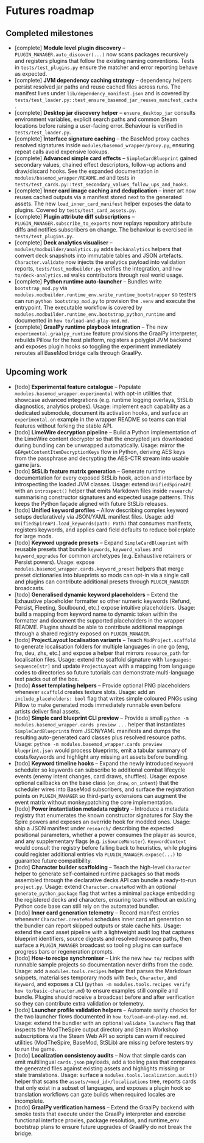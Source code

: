 # Futures roadmap

## Completed milestones

- [complete] **Module level plugin discovery** – `PLUGIN_MANAGER.auto_discover(...)` now
  scans packages recursively and registers plugins that follow the existing
  naming conventions. Tests in `tests/test_plugins.py` ensure the matcher and
  error reporting behave as expected.
- [complete] **JVM dependency caching strategy** – dependency helpers persist
  resolved jar paths and reuse cached files across runs. The manifest lives
  under `lib/dependency_manifest.json` and is covered by
  `tests/test_loader.py::test_ensure_basemod_jar_reuses_manifest_cache`.
- [complete] **Desktop jar discovery helper** – `ensure_desktop_jar` consults
  environment variables, explicit search paths and common Steam locations
  before raising a user-facing error. Behaviour is verified in
  `tests/test_loader.py`.
- [complete] **Interface signature caching** – the BaseMod proxy caches
  resolved signatures inside `modules/basemod_wrapper/proxy.py`, ensuring
  repeat calls avoid expensive lookups.
- [complete] **Advanced simple card effects** – `SimpleCardBlueprint` gained
  secondary values, chained effect descriptors, follow-up actions and
  draw/discard hooks. See the expanded documentation in
  `modules/basemod_wrapper/README.md` and tests in
  `tests/test_cards.py::test_secondary_values_follow_ups_and_hooks`.
- [complete] **Inner card image caching and deduplication** – inner art now
  reuses cached outputs via a manifest stored next to the generated assets.
  The new `load_inner_card_manifest` helper exposes the data to plugins.
  Covered by `tests/test_card_assets.py`.
- [complete] **Plugin attribute diff subscriptions** –
  `PLUGIN_MANAGER.subscribe_to_exports` now replays repository attribute diffs
  and notifies subscribers on change. The behaviour is exercised in
  `tests/test_plugins.py`.
- [complete] **Deck analytics visualiser** – `modules/modbuilder/analytics.py`
  adds `DeckAnalytics` helpers that convert deck snapshots into immutable
  tables and JSON artefacts. `Character.validate` now injects the analytics
  payload into validation reports, `tests/test_modbuilder.py` verifies the
  integration, and `how to/deck-analytics.md` walks contributors through real
  world usage.
- [complete] **Python runtime auto-launcher** – Bundles write
  `bootstrap_mod.py` via `modules.modbuilder.runtime_env.write_runtime_bootstrapper`
  so testers can run `python bootstrap_mod.py` to provision the `.venv` and
  execute the entrypoint. The executable workflow is covered by
  `modules.modbuilder.runtime_env.bootstrap_python_runtime` and documented in
  `how to/load-and-play-mod.md`.
- [complete] **GraalPy runtime playbook integration** – The new
  `experimental.graalpy_runtime` feature provisions the GraalPy interpreter,
  rebuilds Pillow for the host platform, registers a polyglot JVM backend and
  exposes plugin hooks so toggling the experiment immediately reroutes all
  BaseMod bridge calls through GraalPy.

## Upcoming work

- [todo] **Experimental feature catalogue** – Populate
  `modules.basemod_wrapper.experimental` with opt-in utilities that showcase
  advanced integrations (e.g. runtime logging overlays, StSLib diagnostics,
  analytics probes). Usage: implement each capability as a dedicated
  submodule, document its activation hooks, and surface an `experimental.on`
  example in the wrapper README so teams can trial features without forking
  the stable API.
- [todo] **LimeWire decryption pipeline** – Build a Python implementation of
  the LimeWire content decrypter so that the encrypted jars downloaded during
  bundling can be unwrapped automatically. Usage: mirror the
  `GE#getContentItemDecryptionKeys` flow in Python, deriving AES keys from the
  passphrase and decrypting the AES-CTR stream into usable game jars.
- [todo] **StSLib feature matrix generation** – Generate runtime documentation
  for every exposed StSLib hook, action and interface by introspecting the
  loaded JVM classes. Usage: extend `UnifiedSpireAPI` with an `introspect()`
  helper that emits Markdown files inside `research/` summarising constructor
  signatures and expected usage patterns. This keeps the Python façade aligned
  with future StSLib releases.
- [todo] **Unified keyword profiles** – Allow describing complex keyword setups
  declaratively via JSON/YAML manifest files. Usage: add
  `UnifiedSpireAPI.load_keywords(path: Path)` that consumes manifests,
  registers keywords, and applies card field defaults to reduce boilerplate
  for large mods.
- [todo] **Keyword upgrade presets** – Expand `SimpleCardBlueprint` with
  reusable presets that bundle `keywords`, `keyword_values` and
  `keyword_upgrades` for common archetypes (e.g. Exhaustive retainers or
  Persist powers). Usage: expose `modules.basemod_wrapper.cards.keyword_preset`
  helpers that merge preset dictionaries into blueprints so mods can opt-in via
  a single call and plugins can contribute additional presets through
  `PLUGIN_MANAGER` broadcasts.
- [todo] **Generalised dynamic keyword placeholders** – Extend the Exhaustive
  placeholder formatter so other numeric keywords (Refund, Persist, Fleeting,
  Soulbound, etc.) expose intuitive placeholders. Usage: build a mapping from
  keyword name to dynamic token within the formatter and document the
  supported placeholders in the wrapper README. Plugins should be able to
  contribute additional mappings through a shared registry exposed on
  `PLUGIN_MANAGER`.
- [todo] **ProjectLayout localisation variants** – Teach
  `ModProject.scaffold` to generate localisation folders for multiple
  languages in one go (eng, fra, deu, zhs, etc.) and expose a helper that
  mirrors `resource_path` for localisation files. Usage: extend the scaffold
  signature with `languages: Sequence[str]` and update `ProjectLayout` with a
  mapping from language codes to directories so future tutorials can
  demonstrate multi-language text packs out of the box.
- [todo] **Asset templating helpers** – Provide optional PNG placeholders
  whenever `scaffold` creates texture slots. Usage: add an
  `include_placeholders: bool` flag that writes simple coloured PNGs using
  Pillow to make generated mods immediately runnable even before artists
  deliver final assets.
- [todo] **Simple card blueprint CLI preview** – Provide a small
  `python -m modules.basemod_wrapper.cards preview ...` helper that
  instantiates `SimpleCardBlueprint`s from JSON/YAML manifests and dumps the
  resulting auto-generated card classes plus resolved resource paths. Usage:
  `python -m modules.basemod_wrapper.cards preview blueprint.json` would
  process blueprints, emit a tabular summary of costs/keywords and highlight
  any missing art assets before bundling.
- [todo] **Keyword timeline hooks** – Expand the newly introduced `Keyword`
  scheduler so keywords can subscribe to additional combat lifecycle events
  (enemy intent changes, card draws, shuffles). Usage: expose optional
  callbacks on the base class (`on_draw`, `on_intent`) that the scheduler wires
  into BaseMod subscribers, and surface the registration points on
  `PLUGIN_MANAGER` so third-party extensions can augment the event matrix
  without monkeypatching the core implementation.
- [todo] **Power instantiation metadata registry** – Introduce a metadata
  registry that enumerates the known constructor signatures for Slay the Spire
  powers and exposes an override hook for modded ones. Usage: ship a JSON
  manifest under `research/` describing the expected positional parameters,
  whether a power consumes the player as source, and any supplementary flags
  (e.g. `isSourceMonster`). `KeywordContext` would consult the registry before
  falling back to heuristics, while plugins could register additional entries
  via `PLUGIN_MANAGER.expose(...)` to guarantee future compatibility.
- [todo] **Character builder scaffolding** – Teach the high-level `Character`
  helper to generate self-contained runtime packages so that mods assembled
  through the declarative decks API can bundle a ready-to-run `project.py`.
  Usage: extend `Character.createMod` with an optional
  `generate_python_package` flag that writes a minimal package embedding the
  registered decks and characters, ensuring teams without an existing Python
  code base can still rely on the automated bundler.
- [todo] **Inner card generation telemetry** – Record manifest entries whenever
  `Character.createMod` schedules inner card art generation so the bundler can
  report skipped outputs or stale cache hits. Usage: extend the card asset
  pipeline with a lightweight audit log that captures blueprint identifiers,
  source digests and resolved resource paths, then surface a
  `PLUGIN_MANAGER` broadcast so tooling plugins can surface progress bars or
  regeneration prompts.
- [todo] **How-to recipe synchroniser** – Link the new `how to/` recipes with
  runnable sample projects so documentation never drifts from the code. Usage:
  add a `modules.tools.recipes` helper that parses the Markdown snippets,
  materialises temporary mods with `Deck`, `Character`, and `Keyword`, and
  exposes a CLI (`python -m modules.tools.recipes verify how to/basic-character.md`)
  to ensure examples still compile and bundle. Plugins should receive a
  broadcast before and after verification so they can contribute extra
  validation or telemetry.
- [todo] **Launcher profile validation helpers** – Automate sanity checks for
  the two launcher flows documented in `how to/load-and-play-mod.md`. Usage:
  extend the bundler with an optional `validate_launchers` flag that inspects
  the ModTheSpire output directory and Steam Workshop subscriptions via the
  Steam Web API so scripts can warn if required utilities (ModTheSpire,
  BaseMod, StSLib) are missing before testers try to run the game.
- [todo] **Localization consistency audits** – Now that simple cards can emit
  multilingual `cards.json` payloads, add a tooling pass that compares the
  generated files against existing assets and highlights missing or stale
  translations. Usage: surface a `modules.tools.localization.audit()` helper
  that scans the `assets/<mod_id>/localizations` tree, reports cards that only
  exist in a subset of languages, and exposes a plugin hook so translation
  workflows can gate builds when required locales are incomplete.
- [todo] **GraalPy verification harness** – Extend the GraalPy backend with
  smoke tests that execute under the GraalPy interpreter and exercise
  functional interface proxies, package resolution, and runtime_env bootstrap
  plans to ensure future upgrades of GraalPy do not break the bridge.

